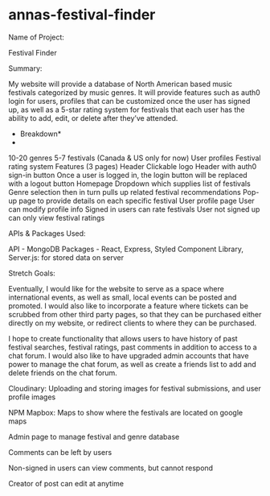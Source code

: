 # annas-festival-finder

Name of Project:

Festival Finder

Summary:

My website will provide a database of North American based music festivals categorized by music genres. It will provide features such as auth0 login for users, profiles that can be customized once the user has signed up, as well as a 5-star rating system for festivals that each user has the ability to add, edit, or delete after they’ve attended. 

* Breakdown*
* 
10-20 genres
5-7 festivals (Canada & US only for now)
User profiles
Festival rating system
Features (3 pages)
Header
Clickable logo
Header with auth0 sign-in button
Once a user is logged in, the login button will be replaced with a logout button
Homepage
Dropdown which supplies list of festivals
Genre selection then in turn pulls up related festival recommendations
Pop-up page to provide details on each specific festival
User profile page 
User can modify profile info
Signed in users can rate festivals
User not signed up can only view festival ratings


APIs & Packages Used:

API - MongoDB
Packages - 
React,
Express,
Styled Component Library,
Server.js: for stored data on server

Stretch Goals:

Eventually, I would like for the website to serve as a space where international events, as well as small, local events can be posted and promoted. I would also like to incorporate a feature where tickets can be scrubbed from other third party pages, so that they can be purchased either directly on my website, or redirect clients to where they can be purchased. 

I hope to create functionality that allows users to have history of past festival searches, festival ratings, past comments in addition to access to a chat forum. I would also like to have upgraded admin accounts that have power to manage the chat forum, as well as create a friends list to add and delete friends on the chat forum. 

Cloudinary: Uploading and storing images for festival submissions, and user profile images

NPM Mapbox: Maps to show where the festivals are located on google maps

Admin page to manage festival and genre database

Comments can be left by users

Non-signed in users can view comments, but cannot respond

Creator of post can edit at anytime







